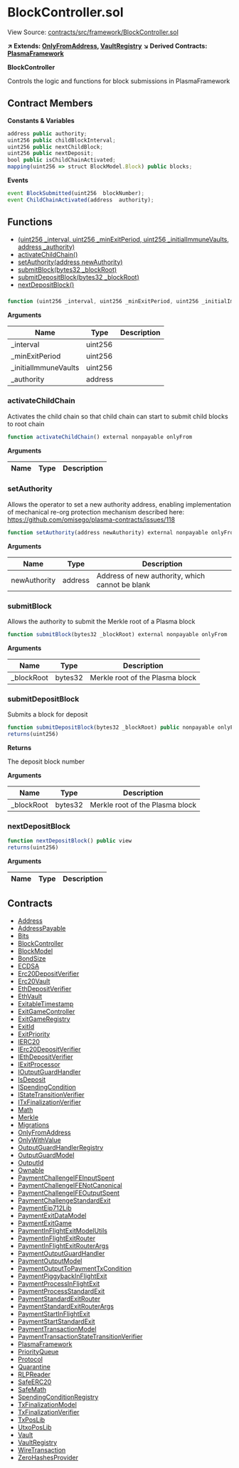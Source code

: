 # BlockController.sol

View Source: [contracts/src/framework/BlockController.sol](../../contracts/src/framework/BlockController.sol)

**↗ Extends: [OnlyFromAddress](OnlyFromAddress.md), [VaultRegistry](VaultRegistry.md)**
**↘ Derived Contracts: [PlasmaFramework](PlasmaFramework.md)**

**BlockController**

Controls the logic and functions for block submissions in PlasmaFramework

## Contract Members
**Constants & Variables**

```js
address public authority;
uint256 public childBlockInterval;
uint256 public nextChildBlock;
uint256 public nextDeposit;
bool public isChildChainActivated;
mapping(uint256 => struct BlockModel.Block) public blocks;

```

**Events**

```js
event BlockSubmitted(uint256  blockNumber);
event ChildChainActivated(address  authority);
```

## Functions

- [(uint256 _interval, uint256 _minExitPeriod, uint256 _initialImmuneVaults, address _authority)](#)
- [activateChildChain()](#activatechildchain)
- [setAuthority(address newAuthority)](#setauthority)
- [submitBlock(bytes32 _blockRoot)](#submitblock)
- [submitDepositBlock(bytes32 _blockRoot)](#submitdepositblock)
- [nextDepositBlock()](#nextdepositblock)

### 

```js
function (uint256 _interval, uint256 _minExitPeriod, uint256 _initialImmuneVaults, address _authority) public nonpayable VaultRegistry 
```

**Arguments**

| Name        | Type           | Description  |
| ------------- |------------- | -----|
| _interval | uint256 |  | 
| _minExitPeriod | uint256 |  | 
| _initialImmuneVaults | uint256 |  | 
| _authority | address |  | 

### activateChildChain

Activates the child chain so that child chain can start to submit child blocks to root chain

```js
function activateChildChain() external nonpayable onlyFrom 
```

**Arguments**

| Name        | Type           | Description  |
| ------------- |------------- | -----|

### setAuthority

Allows the operator to set a new authority address, enabling implementation of mechanical
re-org protection mechanism described here: https://github.com/omisego/plasma-contracts/issues/118

```js
function setAuthority(address newAuthority) external nonpayable onlyFrom 
```

**Arguments**

| Name        | Type           | Description  |
| ------------- |------------- | -----|
| newAuthority | address | Address of new authority, which cannot be blank | 

### submitBlock

Allows the authority to submit the Merkle root of a Plasma block

```js
function submitBlock(bytes32 _blockRoot) external nonpayable onlyFrom 
```

**Arguments**

| Name        | Type           | Description  |
| ------------- |------------- | -----|
| _blockRoot | bytes32 | Merkle root of the Plasma block | 

### submitDepositBlock

Submits a block for deposit

```js
function submitDepositBlock(bytes32 _blockRoot) public nonpayable onlyFromNonQuarantinedVault 
returns(uint256)
```

**Returns**

The deposit block number

**Arguments**

| Name        | Type           | Description  |
| ------------- |------------- | -----|
| _blockRoot | bytes32 | Merkle root of the Plasma block | 

### nextDepositBlock

```js
function nextDepositBlock() public view
returns(uint256)
```

**Arguments**

| Name        | Type           | Description  |
| ------------- |------------- | -----|

## Contracts

* [Address](Address.md)
* [AddressPayable](AddressPayable.md)
* [Bits](Bits.md)
* [BlockController](BlockController.md)
* [BlockModel](BlockModel.md)
* [BondSize](BondSize.md)
* [ECDSA](ECDSA.md)
* [Erc20DepositVerifier](Erc20DepositVerifier.md)
* [Erc20Vault](Erc20Vault.md)
* [EthDepositVerifier](EthDepositVerifier.md)
* [EthVault](EthVault.md)
* [ExitableTimestamp](ExitableTimestamp.md)
* [ExitGameController](ExitGameController.md)
* [ExitGameRegistry](ExitGameRegistry.md)
* [ExitId](ExitId.md)
* [ExitPriority](ExitPriority.md)
* [IERC20](IERC20.md)
* [IErc20DepositVerifier](IErc20DepositVerifier.md)
* [IEthDepositVerifier](IEthDepositVerifier.md)
* [IExitProcessor](IExitProcessor.md)
* [IOutputGuardHandler](IOutputGuardHandler.md)
* [IsDeposit](IsDeposit.md)
* [ISpendingCondition](ISpendingCondition.md)
* [IStateTransitionVerifier](IStateTransitionVerifier.md)
* [ITxFinalizationVerifier](ITxFinalizationVerifier.md)
* [Math](Math.md)
* [Merkle](Merkle.md)
* [Migrations](Migrations.md)
* [OnlyFromAddress](OnlyFromAddress.md)
* [OnlyWithValue](OnlyWithValue.md)
* [OutputGuardHandlerRegistry](OutputGuardHandlerRegistry.md)
* [OutputGuardModel](OutputGuardModel.md)
* [OutputId](OutputId.md)
* [Ownable](Ownable.md)
* [PaymentChallengeIFEInputSpent](PaymentChallengeIFEInputSpent.md)
* [PaymentChallengeIFENotCanonical](PaymentChallengeIFENotCanonical.md)
* [PaymentChallengeIFEOutputSpent](PaymentChallengeIFEOutputSpent.md)
* [PaymentChallengeStandardExit](PaymentChallengeStandardExit.md)
* [PaymentEip712Lib](PaymentEip712Lib.md)
* [PaymentExitDataModel](PaymentExitDataModel.md)
* [PaymentExitGame](PaymentExitGame.md)
* [PaymentInFlightExitModelUtils](PaymentInFlightExitModelUtils.md)
* [PaymentInFlightExitRouter](PaymentInFlightExitRouter.md)
* [PaymentInFlightExitRouterArgs](PaymentInFlightExitRouterArgs.md)
* [PaymentOutputGuardHandler](PaymentOutputGuardHandler.md)
* [PaymentOutputModel](PaymentOutputModel.md)
* [PaymentOutputToPaymentTxCondition](PaymentOutputToPaymentTxCondition.md)
* [PaymentPiggybackInFlightExit](PaymentPiggybackInFlightExit.md)
* [PaymentProcessInFlightExit](PaymentProcessInFlightExit.md)
* [PaymentProcessStandardExit](PaymentProcessStandardExit.md)
* [PaymentStandardExitRouter](PaymentStandardExitRouter.md)
* [PaymentStandardExitRouterArgs](PaymentStandardExitRouterArgs.md)
* [PaymentStartInFlightExit](PaymentStartInFlightExit.md)
* [PaymentStartStandardExit](PaymentStartStandardExit.md)
* [PaymentTransactionModel](PaymentTransactionModel.md)
* [PaymentTransactionStateTransitionVerifier](PaymentTransactionStateTransitionVerifier.md)
* [PlasmaFramework](PlasmaFramework.md)
* [PriorityQueue](PriorityQueue.md)
* [Protocol](Protocol.md)
* [Quarantine](Quarantine.md)
* [RLPReader](RLPReader.md)
* [SafeERC20](SafeERC20.md)
* [SafeMath](SafeMath.md)
* [SpendingConditionRegistry](SpendingConditionRegistry.md)
* [TxFinalizationModel](TxFinalizationModel.md)
* [TxFinalizationVerifier](TxFinalizationVerifier.md)
* [TxPosLib](TxPosLib.md)
* [UtxoPosLib](UtxoPosLib.md)
* [Vault](Vault.md)
* [VaultRegistry](VaultRegistry.md)
* [WireTransaction](WireTransaction.md)
* [ZeroHashesProvider](ZeroHashesProvider.md)
